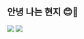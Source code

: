 ## 안녕 나는 현지 😊💛

<img src="https://img.shields.io/badge/Github-Sponsors-EA4AAA?style=flat-square&logo=Android&logoColor=white"/>
<img src="https://img.shields.io/badge/Android-3DDC84?style=flat-square&logo=Android&logoColor=white"/>
